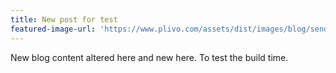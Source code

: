 ```yaml
---
title: New post for test
featured-image-url: 'https://www.plivo.com/assets/dist/images/blog/sender-id-reg.png'
---
```


New blog content altered here and new here. To test the build time.